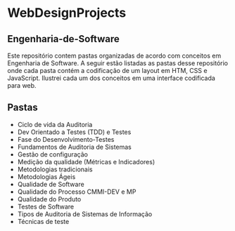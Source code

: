 # WebDesignProjects

## Engenharia-de-Software

Este repositório contem pastas organizadas de acordo com conceitos em Engenharia de Software.
A seguir estão listadas as pastas desse repositório onde cada pasta contém a codificação de um layout em HTM, CSS e JavaScript.
Ilustrei cada um dos conceitos em uma interface codificada para web.

## Pastas

- Ciclo de vida da Auditoria
- Dev Orientado a Testes (TDD) e Testes
- Fase do Desenvolvimento-Testes
- Fundamentos de Auditoria de Sistemas
- Gestão de configuração
- Medição da qualidade (Métricas e Indicadores)
- Metodologias tradicionais
- Metodologias Ágeis
- Qualidade de Software
- Qualidade do Processo CMMI-DEV e MP
- Qualidade do Produto
- Testes de Software
- Tipos de Auditoria de Sistemas de Informação
- Técnicas de teste 
